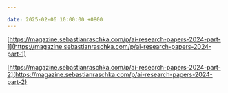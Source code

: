 ```yaml
---

date: 2025-02-06 10:00:00 +0800
---
```


[https://magazine.sebastianraschka.com/p/ai-research-papers-2024-part-1](https://magazine.sebastianraschka.com/p/ai-research-papers-2024-part-1)

[https://magazine.sebastianraschka.com/p/ai-research-papers-2024-part-2](https://magazine.sebastianraschka.com/p/ai-research-papers-2024-part-2)

